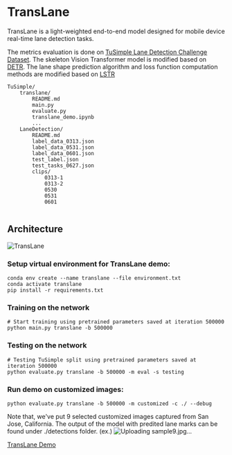 # TransLane

TransLane is a light-weighted end-to-end model designed for mobile device real-time lane detection tasks.

The metrics evaluation is done on [TuSimple Lane Detection Challenge Dataset](https://github.com/TuSimple/tusimple-benchmark/tree/master/doc/lane_detection).
The skeleton Vision Transformer model is modified based on [DETR](https://github.com/facebookresearch/detr).
The lane shape prediction algorithm and loss function computation methods are modified based on [LSTR](https://github.com/liuruijin17/LSTR)
```
TuSimple/
    translane/
        README.md
        main.py
        evaluate.py
        translane_demo.ipynb
        ...
    LaneDetection/
        README.md
        label_data_0313.json
        label_data_0531.json
        label_data_0601.json
        test_label.json
        test_tasks_0627.json
        clips/
            0313-1
            0313-2
            0530
            0531
            0601
        
```

## Architecture
![TransLane](https://user-images.githubusercontent.com/14226287/109428185-c0254000-79aa-11eb-810e-632ebf8852a8.png)




### Setup virtual environment for TransLane demo:
```
conda env create --name translane --file environment.txt
conda activate translane
pip install -r requirements.txt
```

### Training on the network
```
# Start training using pretrained parameters saved at iteration 500000
python main.py translane -b 500000
```

### Testing on the network
```
# Testing TuSimple split using pretrained parameters saved at iteration 500000
python evaluate.py translane -b 500000 -m eval -s testing
```

### Run demo on customized images:
```
python evaluate.py translane -b 500000 -m customized -c ./ --debug
```
Note that, we've put 9 selected customized images captured from San Jose, California. 
The output of the model with predited lane marks can be found under ./detections folder.
(ex.)
![Uploading sample9.jpg…]()

[TransLane Demo](https://drive.google.com/file/d/1zgV-EXYyKBTQJdlDVbsFBsqWFI1jO231/view?usp=sharing)

